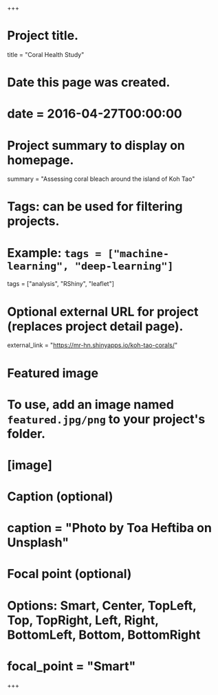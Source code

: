 +++
# Project title.
title = "Coral Health Study"

# Date this page was created.
# date = 2016-04-27T00:00:00

# Project summary to display on homepage.
summary = "Assessing coral bleach around the island of Koh Tao"

# Tags: can be used for filtering projects.
# Example: `tags = ["machine-learning", "deep-learning"]`
tags = ["analysis", "RShiny", "leaflet"]

# Optional external URL for project (replaces project detail page).
external_link = "https://mr-hn.shinyapps.io/koh-tao-corals/"


# Featured image
# To use, add an image named `featured.jpg/png` to your project's folder. 
# [image]
# Caption (optional)
# caption = "Photo by Toa Heftiba on Unsplash"

# Focal point (optional)
# Options: Smart, Center, TopLeft, Top, TopRight, Left, Right, BottomLeft, Bottom, BottomRight
# focal_point = "Smart"
+++
